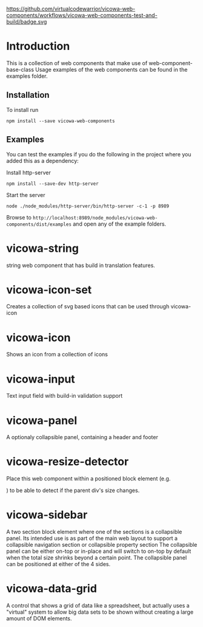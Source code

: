 https://github.com/virtualcodewarrior/vicowa-web-components/workflows/vicowa-web-components-test-and-build/badge.svg

# Introduction
This is a collection of web components that make use of web-component-base-class
Usage examples of the web components can be found in the examples folder.

## Installation
To install run
```
npm install --save vicowa-web-components
```

## Examples
You can test the examples if you do the following in the project where you added this as a dependency:

Install http-server
```
npm install --save-dev http-server
```
Start the server
```
node ./node_modules/http-server/bin/http-server -c-1 -p 8989
```
Browse to ```http://localhost:8989/node_modules/vicowa-web-components/dist/examples``` and open any of the example folders.


# vicowa-string
string web component that has build in translation features.

# vicowa-icon-set
Creates a collection of svg based icons that can be used through vicowa-icon

# vicowa-icon
Shows an icon from a collection of icons

# vicowa-input
Text input field with build-in validation support

# vicowa-panel
A optionaly collapsible panel, containing a header and footer

# vicowa-resize-detector
Place this web component within a positioned block element (e.g. <div style="position: relative"></div>) to be able to detect if the parent div's
size changes.

# vicowa-sidebar
A two section block element where one of the sections is a collapsible panel. Its intended use is
as part of the main web layout to support a collapsible navigation section or collapsible property section
The collapsible panel can be either on-top or in-place and will switch to on-top by default when
the total size shrinks beyond a certain point. The collapsible panel can be positioned at either of the 4 sides.

# vicowa-data-grid
A control that shows a grid of data like a spreadsheet, but actually uses a "virtual" system to allow
big data sets to be shown without creating a large amount of DOM elements.

